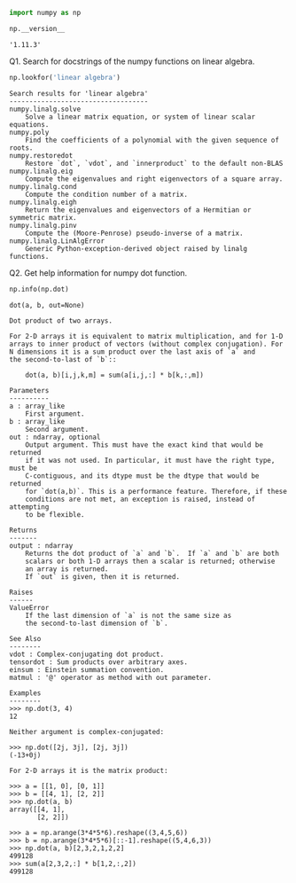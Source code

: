 

```python
import numpy as np
```


```python
np.__version__
```




    '1.11.3'



Q1. Search for docstrings of the numpy functions on linear algebra.


```python
np.lookfor('linear algebra')
```

    Search results for 'linear algebra'
    -----------------------------------
    numpy.linalg.solve
        Solve a linear matrix equation, or system of linear scalar equations.
    numpy.poly
        Find the coefficients of a polynomial with the given sequence of roots.
    numpy.restoredot
        Restore `dot`, `vdot`, and `innerproduct` to the default non-BLAS
    numpy.linalg.eig
        Compute the eigenvalues and right eigenvectors of a square array.
    numpy.linalg.cond
        Compute the condition number of a matrix.
    numpy.linalg.eigh
        Return the eigenvalues and eigenvectors of a Hermitian or symmetric matrix.
    numpy.linalg.pinv
        Compute the (Moore-Penrose) pseudo-inverse of a matrix.
    numpy.linalg.LinAlgError
        Generic Python-exception-derived object raised by linalg functions.
    

Q2. Get help information for numpy dot function.


```python
np.info(np.dot)
```

    dot(a, b, out=None)
    
    Dot product of two arrays.
    
    For 2-D arrays it is equivalent to matrix multiplication, and for 1-D
    arrays to inner product of vectors (without complex conjugation). For
    N dimensions it is a sum product over the last axis of `a` and
    the second-to-last of `b`::
    
        dot(a, b)[i,j,k,m] = sum(a[i,j,:] * b[k,:,m])
    
    Parameters
    ----------
    a : array_like
        First argument.
    b : array_like
        Second argument.
    out : ndarray, optional
        Output argument. This must have the exact kind that would be returned
        if it was not used. In particular, it must have the right type, must be
        C-contiguous, and its dtype must be the dtype that would be returned
        for `dot(a,b)`. This is a performance feature. Therefore, if these
        conditions are not met, an exception is raised, instead of attempting
        to be flexible.
    
    Returns
    -------
    output : ndarray
        Returns the dot product of `a` and `b`.  If `a` and `b` are both
        scalars or both 1-D arrays then a scalar is returned; otherwise
        an array is returned.
        If `out` is given, then it is returned.
    
    Raises
    ------
    ValueError
        If the last dimension of `a` is not the same size as
        the second-to-last dimension of `b`.
    
    See Also
    --------
    vdot : Complex-conjugating dot product.
    tensordot : Sum products over arbitrary axes.
    einsum : Einstein summation convention.
    matmul : '@' operator as method with out parameter.
    
    Examples
    --------
    >>> np.dot(3, 4)
    12
    
    Neither argument is complex-conjugated:
    
    >>> np.dot([2j, 3j], [2j, 3j])
    (-13+0j)
    
    For 2-D arrays it is the matrix product:
    
    >>> a = [[1, 0], [0, 1]]
    >>> b = [[4, 1], [2, 2]]
    >>> np.dot(a, b)
    array([[4, 1],
           [2, 2]])
    
    >>> a = np.arange(3*4*5*6).reshape((3,4,5,6))
    >>> b = np.arange(3*4*5*6)[::-1].reshape((5,4,6,3))
    >>> np.dot(a, b)[2,3,2,1,2,2]
    499128
    >>> sum(a[2,3,2,:] * b[1,2,:,2])
    499128
    


```python

```
